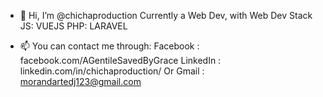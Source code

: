 - 👋 Hi, I’m @chichaproduction
   Currently a Web Dev, with Web Dev Stack
   JS: VUEJS
   PHP: LARAVEL

- 📫 You can contact me through:
  Facebook   : facebook.com/AGentileSavedByGrace
  LinkedIn   : linkedin.com/in/chichaproduction/
  Or Gmail   : morandartedj123@gmail.com


<!---
chichaproduction/chichaproduction is a ✨ special ✨ repository because its `README.md` (this file) appears on your GitHub profile.
You can click the Preview link to take a look at your changes.
--->
